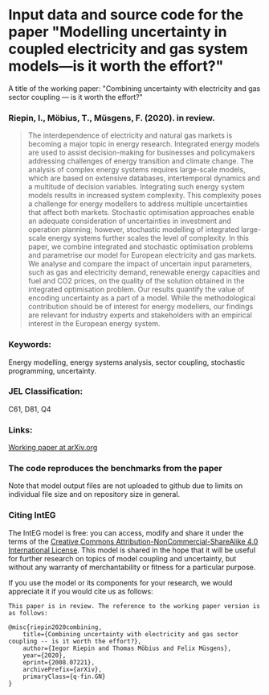 # Input data and source code for the paper "Modelling uncertainty in coupled electricity and gas system models—is it worth the effort?"
A title of the working paper: "Combining uncertainty with electricity and gas sector coupling — is it worth the effort?"

### Riepin, I., Möbius, T., Müsgens, F. (2020). in review.

> The interdependence of electricity and natural gas markets is becoming a major topic in energy research. Integrated energy models are used to assist decision-making for businesses and policymakers addressing challenges of energy transition and climate change. The analysis of complex energy systems requires large-scale models, which are based on extensive databases, intertemporal dynamics and a multitude of decision variables. Integrating such energy system models results in increased system complexity. This complexity poses a challenge for energy modellers to address multiple uncertainties that affect both markets. Stochastic optimisation approaches enable an adequate consideration of uncertainties in investment and operation planning; however, stochastic modelling of integrated large-scale energy systems further scales the level of complexity. In this paper, we combine integrated and stochastic optimisation problems and parametrise our model for European electricity and gas markets. We analyse and compare the impact of uncertain input parameters, such as gas and electricity demand, renewable energy capacities and fuel and CO2 prices, on the quality of the solution obtained in the integrated optimisation problem. Our results quantify the value of encoding uncertainty as a part of a model. While the methodological contribution should be of interest for energy modellers, our findings are relevant for industry experts and stakeholders with an empirical interest in the European energy system.

### Keywords:
Energy modelling, energy systems analysis, sector coupling, stochastic programming, uncertainty.
### JEL Classification:
C61, D81, Q4
### Links: 
[Working paper at arXiv.org](https://arxiv.org/abs/2008.07221)

### The code reproduces the benchmarks from the paper 
Note that model output files are not uploaded to github due to limits on individual file size and on repository size in general. 

### Citing IntEG

The IntEG model is free: you can access, modify and share it under the terms of the <a rel="license" href="http://creativecommons.org/licenses/by-nc-sa/4.0/">Creative Commons Attribution-NonCommercial-ShareAlike 4.0 International License</a>. This model is shared in the hope that it will be useful for further research on topics of model coupling and uncertainty, but without any warranty of merchantability or fitness for a particular purpose. 

If you use the model or its components for your research, we would appreciate it if you
would cite us as follows:
```
This paper is in review. The reference to the working paper version is as follows:

@misc{riepin2020combining,
    title={Combining uncertainty with electricity and gas sector coupling -- is it worth the effort?},
    author={Iegor Riepin and Thomas Möbius and Felix Müsgens},
    year={2020},
    eprint={2008.07221},
    archivePrefix={arXiv},
    primaryClass={q-fin.GN}
}
```
